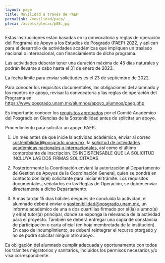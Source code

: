 ```yaml
---
layout: page
title: Movilidad a través de PAEP
permalink: /movilidad/paep/
pleca: /assets/plecas/p08.jpg
---
```


Estas instrucciones están basadas en la convocatoria y reglas de operación del Programa de Apoyo a los Estudios de Posgrado (PAEP) 2022, y aplican para el desarrollo de actividades académicas que impliquen un traslado nacional o internacional, con financiamiento de dicho programa. 

Las actividades deberán tener una duración máxima de 45 días naturales y podrán llevarse a cabo hasta el 31 de enero de 2023.

La fecha límite para enviar solicitudes es el 23 de septiembre de 2022.

Para conocer los requisitos documentales, las obligaciones del alumnado y los montos de apoyo, revisar la convocatoria y las reglas de operación del Programa en <https://www.posgrado.unam.mx/alumnos/apoyo_alumnos/paep.php>

Es importante conocer los [requisitos aprobados](/assets/docs/lineamientos_paep_2022.pdf) por el Comité Académico del Posgrado en Ciencias de la Sostenibilidad antes de solicitar un apoyo.

Procedimiento para solicitar un apoyo PAEP:

 1. Un mes antes de que inicie la actividad académica, enviar al correo <sostenibilidad@posgrado.unam.mx>, la [solicitud de actividades académicas nacionales o internacionales](https://sostenibilidad.posgrado.unam.mx/assets/formatos/solicitud_actividades_academicas_PAEP_2022.xlsx), así como el último comprobante de inscripción. ES INDISPENSABLE QUE LA SOLICITUD INCLUYA LAS DOS FIRMAS SOLICITADAS.

 2. Posteriormente la Coordinación enviará la autorización al Departamento de Gestión de Apoyos de la Coordinación General, quien se pondrá en contacto con la(el) solicitante para iniciar el trámite. Los requisitos documentales, señalados en las Reglas de Operación, se deben enviar directamente a dicho Departamento. 

 3.	A más tardar 15 días hábiles después de concluida la actividad, el alumnado deberá enviar a <sostenibilidad@posgrado.unam.mx>, un informe académico de una a dos cuartillas firmado por el(la) alumno(a) y el(la) tutor(a) principal, donde se exponga la relevancia de la actividad para el proyecto. También se deberá entregar una copia de constancia de participación o carta oficial (en hoja membretada de la institución). En caso de incumplimiento, se deberá reintegrar el recurso otorgado y no se podrá solicitar ningún otro apoyo. 

Es obligación del alumnado cumplir adecuada y oportunamente con todos los trámites migratorios y 
sanitarios, incluidos los permisos necesarios y/o visa correspondiente.
